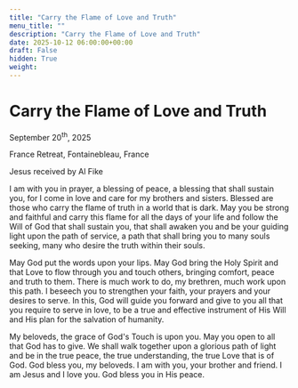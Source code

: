 ```yaml
---
title: "Carry the Flame of Love and Truth"
menu_title: ""
description: "Carry the Flame of Love and Truth"
date: 2025-10-12 06:00:00+00:00
draft: False
hidden: True
weight:
---
```

# Carry the Flame of Love and Truth

September 20<sup>th</sup>, 2025

France Retreat, Fontainebleau, France

Jesus received by Al Fike

I am with you in prayer, a blessing of peace, a blessing that shall sustain you, for I come in love and care for my brothers and sisters. Blessed are those who carry the flame of truth in a world that is dark. May you be strong and faithful and carry this flame for all the days of your life and follow the Will of God that shall sustain you, that shall awaken you and be your guiding light upon the path of service, a path that shall bring you to many souls seeking, many who desire the truth within their souls.

May God put the words upon your lips. May God bring the Holy Spirit and that Love to flow through you and touch others, bringing comfort, peace and truth to them. There is much work to do, my brethren, much work upon this path. I beseech you to strengthen your faith, your prayers and your desires to serve. In this, God will guide you forward and give to you all that you require to serve in love, to be a true and effective instrument of His Will and His plan for the salvation of humanity.

My beloveds, the grace of God's Touch is upon you. May you open to all that God has to give. We shall walk together upon a glorious path of light and be in the true peace, the true understanding, the true Love that is of God. God bless you, my beloveds. I am with you, your brother and friend. I am Jesus and I love you. God bless you in His peace.
